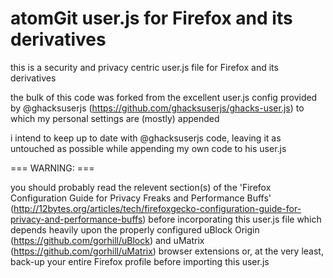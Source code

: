# atomGit user.js for Firefox and its derivatives

this is a security and privacy centric user.js file for Firefox and its derivatives

the bulk of this code was forked from the excellent user.js config provided by @ghacksuserjs (https://github.com/ghacksuserjs/ghacks-user.js) to which my personal settings are (mostly) appended

i intend to keep up to date with @ghacksuserjs code, leaving it as untouched as possible while appending my own code to his user.js

=== WARNING: ===

you should probably read the relevent section(s) of the 'Firefox Configuration Guide for Privacy Freaks and Performance Buffs' (http://12bytes.org/articles/tech/firefoxgecko-configuration-guide-for-privacy-and-performance-buffs) before incorporating this user.js file which depends heavily upon the properly configured uBlock Origin (https://github.com/gorhill/uBlock) and uMatrix (https://github.com/gorhill/uMatrix) browser extensions or, at the very least, back-up your entire Firefox profile before importing this user.js
